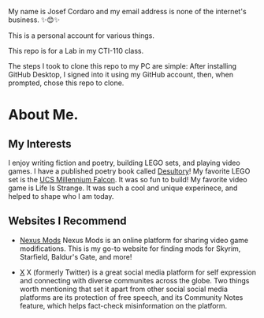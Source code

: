 My name is Josef Cordaro and my email address is none of the internet's business. ✨😊✨

This is a personal account for various things.

This repo is for a Lab in my CTI-110 class.

The steps I took to clone this repo to my PC are simple: After installing GitHub Desktop, I signed into it using my GitHub account, then, when prompted, chose this repo to clone.

# About Me.
## My Interests
I enjoy writing fiction and poetry, building LEGO sets, and playing video games.
I have a published poetry book called [Desultory](https://a.co/d/9qZ6atx)!
My favorite LEGO set is the [UCS Millennium Falcon](https://www.lego.com/en-us/product/millennium-falcon-75192). It was so fun to build!
My favorite video game is Life Is Strange. It was such a cool and unique experinece, and helped to shape who I am today.

## Websites I Recommend
- [Nexus Mods](https://www.nexusmods.com/)
  Nexus Mods is an online platform for sharing video game modifications. This is my go-to website for finding mods for Skyrim, Starfield, Baldur's Gate, and more!

- [X](https://x.com/)
  X (formerly Twitter) is a great social media platform for self expression and connecting with diverse communites across the globe. Two things worth mentioning that set it apart from other social social media platforms are its protection of free speech, and its Community Notes feature, which helps fact-check misinformation on the platform.
